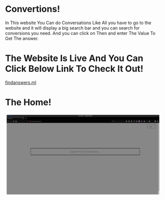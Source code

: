 # Convertions!

In This website You Can do Conversations Like All you have to go to the website
and it will display a big search bar and you can search for conversions you need. And you can click on Then and enter The Value To Get The answer.

# The Website Is Live And You Can Click Below Link To Check It Out!
[findanswers.ml](http://findanswers.ml/)


# The Home!

![screenshothome](https://github.com/d4az/Convertions/blob/main/images/home.png)
